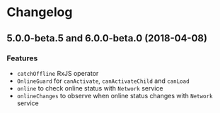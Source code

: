 # Changelog

## 5.0.0-beta.5 and 6.0.0-beta.0 (2018-04-08)

### Features

- `catchOffline` RxJS operator
- `OnlineGuard` for `canActivate`, `canActivateChild` and `canLoad`
- `online` to check online status with `Network` service
- `onlineChanges` to observe when online status changes with `Network` service
